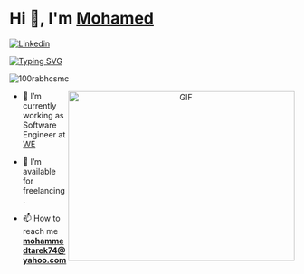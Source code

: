 <h1 align="left">Hi 👋, I'm <a href="https://github.com/mohammedtarekk" target="blank">
Mohamed</a>
</h1>

[![Linkedin](https://img.shields.io/badge/-LinkedIn-blue?style=flat&logo=Linkedin&logoColor=white)](https://www.linkedin.com/in/mohammedtarekk)

[![Typing SVG](https://readme-typing-svg.herokuapp.com?font=comfortaa&color=016EEA&size=24&width=500&lines=A+passionate+full+stack+developer;Coding+in+Java+Spring+and+Angular;Enjoy+developing+cloud+native+applications;Have+a+good+day! )](https://git.io/typing-svg)

<p align="left"> <img src="https://komarev.com/ghpvc/?username=mohammedtarekk&label=Profile%20Views&color=0e75b6&style=flat" alt="100rabhcsmc" /> </p>

<a target="_blank" align="center">
  <img align="right" top="500" height="300" width="400" alt="GIF" src="https://media.giphy.com/media/SWoSkN6DxTszqIKEqv/giphy.gif">
</a>

- 🔭 I’m currently working as Software Engineer at <a href="https://te.eg" target="blank">WE</a>

- 🤝 I’m available for freelancing.

- 📫 How to reach me **mohammedtarek74@yahoo.com**

<br/>
